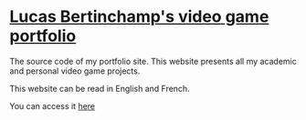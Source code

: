 # [Lucas Bertinchamp's video game portfolio](https://lucas-bertinchamp-portfolio.vercel.app)

The source code of my portfolio site. This website presents all my academic and personal video game projects.  

This website can be read in English and French.

You can access it [here](https://lucas-bertinchamp-portfolio.vercel.app)
